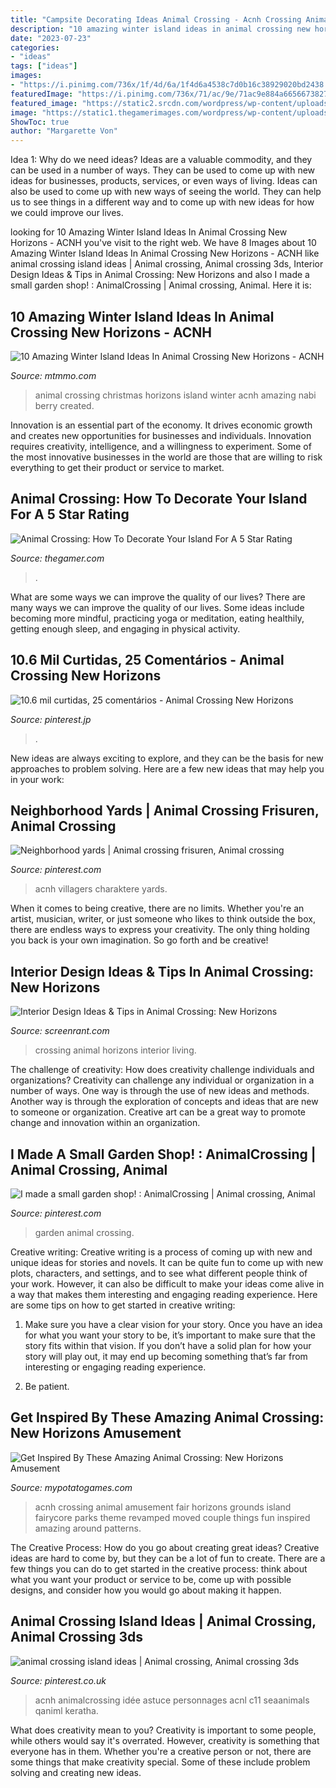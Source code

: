```yaml
---
title: "Campsite Decorating Ideas Animal Crossing - Acnh Crossing Animal Amusement Fair Horizons Grounds Island Fairycore Parks Theme Revamped Moved Couple Things Fun Inspired Amazing Around Patterns"
description: "10 amazing winter island ideas in animal crossing new horizons"
date: "2023-07-23"
categories:
- "ideas"
tags: ["ideas"]
images:
- "https://i.pinimg.com/736x/1f/4d/6a/1f4d6a4538c7d0b16c38929020bd2438.jpg"
featuredImage: "https://i.pinimg.com/736x/71/ac/9e/71ac9e884a6656673827514c88ebed19.jpg"
featured_image: "https://static2.srcdn.com/wordpress/wp-content/uploads/2020/07/Animal-Crossing-New-Horizons-Nautical-Living-Room.jpg"
image: "https://static1.thegamerimages.com/wordpress/wp-content/uploads/2020/04/GJLmCX9Q.jpg"
ShowToc: true
author: "Margarette Von"
---
```



Idea 1: Why do we need ideas?
Ideas are a valuable commodity, and they can be used in a number of ways. They can be used to come up with new ideas for businesses, products, services, or even ways of living. Ideas can also be used to come up with new ways of seeing the world. They can help us to see things in a different way and to come up with new ideas for how we could improve our lives.

	

		
looking for 10 Amazing Winter Island Ideas In Animal Crossing New Horizons - ACNH you've visit to the right web. We have 8 Images about 10 Amazing Winter Island Ideas In Animal Crossing New Horizons - ACNH like animal crossing island ideas | Animal crossing, Animal crossing 3ds, Interior Design Ideas &amp; Tips in Animal Crossing: New Horizons and also I made a small garden shop! : AnimalCrossing | Animal crossing, Animal. Here it is:
		
    
## 10 Amazing Winter Island Ideas In Animal Crossing New Horizons - ACNH

<img loading=lazy src="https://www.mtmmo.com/upload/20201211/6374327857239309005988274.png" onerror="this.onerror=null;this.src='https://tse3.mm.bing.net/th?id=OIP.RwwNMtlNgqHn91FRZpviQgAAAA&amp;pid=15.1';" alt="10 Amazing Winter Island Ideas In Animal Crossing New Horizons - ACNH">

_Source: mtmmo.com_

>animal crossing christmas horizons island winter acnh amazing nabi berry created. 

	

Innovation is an essential part of the economy. It drives economic growth and creates new opportunities for businesses and individuals. Innovation requires creativity, intelligence, and a willingness to experiment. Some of the most innovative businesses in the world are those that are willing to risk everything to get their product or service to market.

    
## Animal Crossing: How To Decorate Your Island For A 5 Star Rating

<img loading=lazy src="https://static1.thegamerimages.com/wordpress/wp-content/uploads/2020/04/GJLmCX9Q.jpg" onerror="this.onerror=null;this.src='https://tse2.mm.bing.net/th?id=OIP.GUcjcVGhoeub7vCwg4UQegHaD5&amp;pid=15.1';" alt="Animal Crossing: How To Decorate Your Island For A 5 Star Rating">

_Source: thegamer.com_

>. 

	

What are some ways we can improve the quality of our lives?
There are many ways we can improve the quality of our lives. Some ideas include becoming more mindful, practicing yoga or meditation, eating healthily, getting enough sleep, and engaging in physical activity.

    
## 10.6 Mil Curtidas, 25 Comentários - Animal Crossing New Horizons

<img loading=lazy src="https://i.pinimg.com/736x/cd/5b/57/cd5b570d71e066902b43342a0c81ce66.jpg" onerror="this.onerror=null;this.src='https://tse3.mm.bing.net/th?id=OIP.CPwYPzEMvursNkDETNehogHaFN&amp;pid=15.1';" alt="10.6 mil curtidas, 25 comentários - Animal Crossing New Horizons">

_Source: pinterest.jp_

>. 

	

New ideas are always exciting to explore, and they can be the basis for new approaches to problem solving. Here are a few new ideas that may help you in your work: 

    
## Neighborhood Yards | Animal Crossing Frisuren, Animal Crossing

<img loading=lazy src="https://i.pinimg.com/736x/1f/4d/6a/1f4d6a4538c7d0b16c38929020bd2438.jpg" onerror="this.onerror=null;this.src='https://tse2.mm.bing.net/th?id=OIP.EEzx4lOODJmiaeDYvuvGPgHaLU&amp;pid=15.1';" alt="Neighborhood yards | Animal crossing frisuren, Animal crossing">

_Source: pinterest.com_

>acnh villagers charaktere yards. 

	

When it comes to being creative, there are no limits. Whether you're an artist, musician, writer, or just someone who likes to think outside the box, there are endless ways to express your creativity. The only thing holding you back is your own imagination. So go forth and be creative!

    
## Interior Design Ideas &amp; Tips In Animal Crossing: New Horizons

<img loading=lazy src="https://static2.srcdn.com/wordpress/wp-content/uploads/2020/07/Animal-Crossing-New-Horizons-Nautical-Living-Room.jpg" onerror="this.onerror=null;this.src='https://tse4.mm.bing.net/th?id=OIP.lWfCdtRa8tyRk7yI7xGOugHaDt&amp;pid=15.1';" alt="Interior Design Ideas &amp; Tips in Animal Crossing: New Horizons">

_Source: screenrant.com_

>crossing animal horizons interior living. 

	

The challenge of creativity: How does creativity challenge individuals and organizations?
Creativity can challenge any individual or organization in a number of ways. One way is through the use of new ideas and methods. Another way is through the exploration of concepts and ideas that are new to someone or organization. Creative art can be a great way to promote change and innovation within an organization.

    
## I Made A Small Garden Shop! : AnimalCrossing | Animal Crossing, Animal

<img loading=lazy src="https://i.pinimg.com/736x/71/ac/9e/71ac9e884a6656673827514c88ebed19.jpg" onerror="this.onerror=null;this.src='https://tse3.mm.bing.net/th?id=OIP.wSrWn7E2p2MMj54Go_MriQHaFd&amp;pid=15.1';" alt="I made a small garden shop! : AnimalCrossing | Animal crossing, Animal">

_Source: pinterest.com_

>garden animal crossing. 

	

Creative writing:
Creative writing is a process of coming up with new and unique ideas for stories and novels. It can be quite fun to come up with new plots, characters, and settings, and to see what different people think of your work. However, it can also be difficult to make your ideas come alive in a way that makes them interesting and engaging reading experience. Here are some tips on how to get started in creative writing: 
1. Make sure you have a clear vision for your story. Once you have an idea for what you want your story to be, it’s important to make sure that the story fits within that vision. If you don’t have a solid plan for how your story will play out, it may end up becoming something that’s far from interesting or engaging reading experience. 

2. Be patient.

    
## Get Inspired By These Amazing Animal Crossing: New Horizons Amusement

<img loading=lazy src="https://i.pinimg.com/564x/1e/33/90/1e3390dd10154e31e35ec7f293007a96.jpg" onerror="this.onerror=null;this.src='https://tse3.mm.bing.net/th?id=OIP.qr0f-u9LrjjNAI8_kHs_MgHaEK&amp;pid=15.1';" alt="Get Inspired By These Amazing Animal Crossing: New Horizons Amusement">

_Source: mypotatogames.com_

>acnh crossing animal amusement fair horizons grounds island fairycore parks theme revamped moved couple things fun inspired amazing around patterns. 

	

The Creative Process: How do you go about creating great ideas?
Creative ideas are hard to come by, but they can be a lot of fun to create. There are a few things you can do to get started in the creative process: think about what you want your product or service to be, come up with possible designs, and consider how you would go about making it happen.

    
## Animal Crossing Island Ideas | Animal Crossing, Animal Crossing 3ds

<img loading=lazy src="https://i.pinimg.com/736x/63/5d/25/635d250342d3da221e316965fca97108.jpg" onerror="this.onerror=null;this.src='https://tse4.mm.bing.net/th?id=OIP.Zjx5HyhK6dGNArFAd0XhAgHaHa&amp;pid=15.1';" alt="animal crossing island ideas | Animal crossing, Animal crossing 3ds">

_Source: pinterest.co.uk_

>acnh animalcrossing idée astuce personnages acnl c11 seaanimals qaniml keratha. 

	

What does creativity mean to you?
Creativity is important to some people, while others would say it's overrated. However, creativity is something that everyone has in them. Whether you're a creative person or not, there are some things that make creativity special. Some of these include problem solving and creating new ideas.

